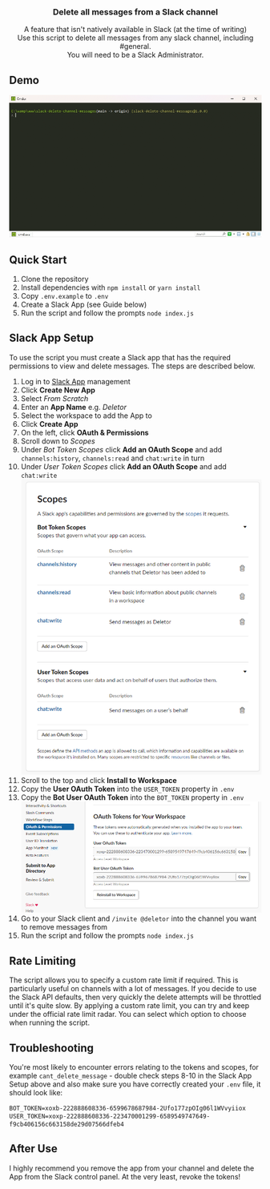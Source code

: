 <h3 align="center">Delete all messages from a Slack channel</h3>

  <p align="center">
    A feature that isn't natively available in Slack (at the time of writing) 
    <br />
    Use this script to delete all messages from any slack channel, including #general.
    <br />
    You will need to be a Slack Administrator.
    </p>
</div>

<!-- Demo Gif -->
## Demo
![til](./assets/demo.gif)

<!-- Quick Start -->
## Quick Start
1. Clone the repository
2. Install dependencies with `npm install` or `yarn install`
3. Copy `.env.example` to `.env`
4. Create a Slack App (see Guide below)
6. Run the script and follow the prompts `node index.js`

<!-- Slack Guide -->
## Slack App Setup
To use the script you must create a Slack app that has the required permissions to view and delete messages. The steps are described below.
1. Log in to [Slack App](https://api.slack.com/apps) management
2. Click **Create New App**
3. Select *From Scratch*
4. Enter an **App Name** e.g. *Deletor*
5. Select the workspace to add the App to
6. Click **Create App**
7. On the left, click **OAuth & Permissions**
8. Scroll down to *Scopes*
9. Under *Bot Token Scopes* click **Add an OAuth Scope** and add `channels:history`, `channels:read` and `chat:write` in turn
10. Under *User Token Scopes* click **Add an OAuth Scope** and add `chat:write` ![til](./assets/scopes.png)
11. Scroll to the top and click **Install to Workspace**
12. Copy the **User OAuth Token** into the `USER_TOKEN` property in `.env`
13. Copy the **Bot User OAuth Token** into the `BOT_TOKEN` property in `.env`![til](./assets/tokens.png)
14. Go to your Slack client and `/invite @deletor` into the channel you want to remove messages from
15. Run the script and follow the prompts `node index.js`

<!-- Rate Limiting -->
## Rate Limiting
The script allows you to specify a custom rate limit if required. This is particularly useful on channels with a lot of messages. If you decide to use the Slack API defaults, then very quickly the delete attempts will be throttled until it's quite slow.
By applying a custom rate limit, you can try and keep under the official rate limit radar.
You can select which option to choose when running the script.

<!-- Troubleshooting -->
## Troubleshooting
You're most likely to encounter errors relating to the tokens and scopes, for example `cant_delete_message` - double check steps 8-10 in the Slack App Setup above and also make sure you have correctly created your `.env` file, it should look like:
```
BOT_TOKEN=xoxb-222888608336-6599678687984-2Ufo177zpOIg06l1WVvyiiox
USER_TOKEN=xoxp-222888608336-223470001299-6589549747649-f9cb406156c663158de29d07566dfeb4
```

<!-- After Use -->
## After Use
I highly recommend you remove the app from your channel and delete the App from the Slack control panel. At the very least, revoke the tokens!

